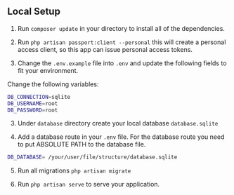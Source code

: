 ## Local Setup

1. Run `composer update` in your directory to install all of the dependencies.

2. Run `php artisan passport:client --personal` this will create a personal access client, so this app can issue personal access tokens.

3. Change the `.env.example` file into `.env` and update the following fields to fit your environment.

Change the following variables:

```bash
DB_CONNECTION=sqlite
DB_USERNAME=root
DB_PASSWORD=root
```

3. Under `database` directory create your local database `database.sqlite`

4. Add a database route in your `.env` file. For the database route you need to put ABSOLUTE PATH to the database file.

```bash
DB_DATABASE= /your/user/file/structure/database.sqlite
```

5. Run all migrations `php artisan migrate`

6. Run `php artisan serve` to serve your application.
